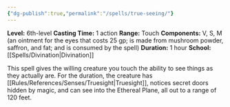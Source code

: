 ```yaml
---
{"dg-publish":true,"permalink":"/spells/true-seeing/"}
---
```


**Level:** 6th-level
**Casting Time:** 1 action
**Range:** Touch
**Components:** V, S, M (an ointment for the eyes that costs 25 gp; is made from mushroom powder, saffron, and fat; and is consumed by the spell)
**Duration:** 1 hour
**School:** [[Spells/Divination\|Divination]]

This spell gives the willing creature you touch the ability to see things as they actually are. For the duration, the creature has [[Rules/References/Senses/Truesight\|Truesight]], notices secret doors hidden by magic, and can see into the Ethereal Plane, all out to a range of 120 feet.
